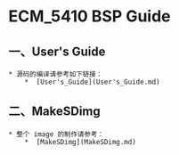 # ECM_5410 BSP Guide

## 一、User's Guide
    * 源码的编译请参考如下链接：
        *  [User's_Guide](User's_Guide.md)

## 二、MakeSDimg
    * 整个 image 的制作请参考：
        *  [MakeSDimg](MakeSDimg.md)

